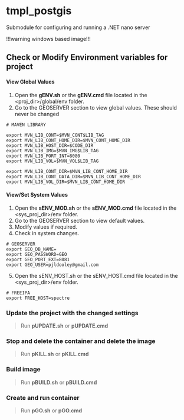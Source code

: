 # tmpl_postgis

Submodule for configuring and running a .NET nano server

!!!warning windows based image!!!

## Check or Modify Environment variables for project

#### View Global Values
1. Open the **gENV.sh** or the **gENV.cmd** file located in the <proj_dir>/global/env folder.
2. Go to the GEOSERVER section to view global values.  These should never be changed
```
# MAVEN LIBRARY

export MVN_LIB_CONT=$MVN_CONT$LIB_TAG
export MVN_LIB_CONT_HOME_DIR=$MVN_CONT_HOME_DIR
export MVN_LIB_HOST_DIR=$CODE_DIR
export MVN_LIB_IMG=$MVN_IMG$LIB_TAG
export MVN_LIB_PORT_INT=8080
export MVN_LIB_VOL=$MVN_VOL$LIB_TAG

export MVN_LIB_CONT_DIR=$MVN_LIB_CONT_HOME_DIR
export MVN_LIB_CONT_DATA_DIR=$MVN_LIB_CONT_HOME_DIR
export MVN_LIB_VOL_DIR=$MVN_LIB_CONT_HOME_DIR
```

#### View/Set System Values
1. Open the **sENV_MOD.sh** or the **sENV_MOD.cmd** file located in the <sys_proj_dir>/env folder.
2. Go to the GEOSERVER section to view default values.
3. Modify values if required.
4. Check in system changes.
```
# GEOSERVER
export GEO_DB_NAME=
export GEO_PASSWORD=GEO
export GEO_PORT_EXT=8081
export GEO_USER=pjldooley@gmail.com

```

5. Open the sENV_HOST.sh or the sENV_HOST.cmd file located in the <sys_proj_dir>/env folder.
```
# FREEIPA
export FREE_HOST=spectre
```
### Update the project with the changed settings
> Run **pUPDATE.sh** or **pUPDATE.cmd**

### Stop and delete the container and delete the image
> Run **pKILL.sh** or **pKILL.cmd**

### Build image
> Run **pBUILD.sh** or **pBUILD.cmd**

### Create and run container
> Run **pGO.sh** or **pGO.cmd** 
